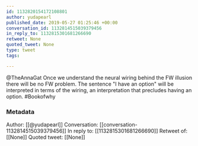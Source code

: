 ```yaml
---
id: 1132820154172108801
author: yudapearl
published_date: 2019-05-27 01:25:46 +00:00
conversation_id: 1132814515039379456
in_reply_to: 1132815301681266690
retweet: None
quoted_tweet: None
type: tweet
tags:

---
```


@TheAnnaGat Once we understand the neural wiring behind the FW illusion there will be no FW problem. The sentence "I  have an option" will be interpreted in terms of the wiring, an interpretation that precludes having an option. #Bookofwhy

### Metadata

Author: [[@yudapearl]]
Conversation: [[conversation-1132814515039379456]]
In reply to: [[1132815301681266690]]
Retweet of: [[None]]
Quoted tweet: [[None]]
